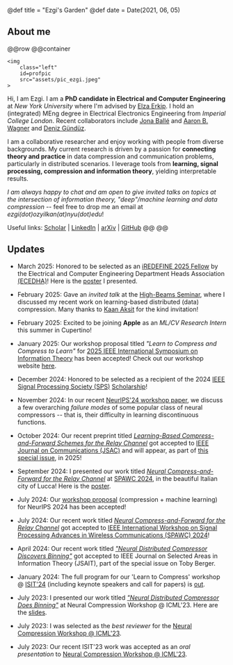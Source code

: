 @def title = "Ezgi's Garden"
@def date = Date(2021, 06, 05)


## About me
@@row
@@container
~~~
<img 
    class="left" 
    id=profpic
    src="assets/pic_ezgi.jpeg"
>
~~~

Hi, I am Ezgi. I am a **PhD candidate in
Electrical and Computer Engineering** at *New York University* where I'm advised by [Elza Erkip](https://wp.nyu.edu/elza_erkip/). I hold an (integrated) MEng degree in Electrical Electronics Engineering from *Imperial College London*. Recent collaborators include [Jona Ballé](https://balle.io/) and [Aaron B. Wagner](https://www.ece.cornell.edu/faculty-directory/aaron-b-wagner) and [Deniz Gündüz](https://profiles.imperial.ac.uk/d.gunduz). 

I am a collaborative researcher and enjoy working with people from diverse backgrounds. My current research is driven by a passion for **connecting theory and practice** in data compression and communication problems, particularly in distributed scenarios. I leverage tools from **learning, signal processing, compression and information theory**, yielding interpretable results.

 *I am always happy to chat and am open to give invited talks on topics at the intersection of information theory, "deep"/machine learning and data compression* -- feel free to drop me an email at *ezgi(dot)ozyilkan(at)nyu(dot)edu*!

Useful links: [Scholar](https://scholar.google.com/citations?hl=en&user=MVZFqdQAAAAJ) | [LinkedIn](https://www.linkedin.com/in/ezgi-ozyilkan-21b2ab191/) | [arXiv](https://arxiv.org/a/ozyilkan_e_1.html) | [GitHub](https://github.com/ezgimez)
@@
@@


## Updates

 * March 2025: Honored to be selected as an [iREDEFINE 2025 Fellow](https://www.ecedha.org/Meetings/2025-ECEDHA-Annual-Conference-and-ECExpo/iREDEFINE) by the Electrical and Computer Engineering Department Heads Association [(ECEDHA)](https://www.ecedha.org/)! Here is the [poster](/assets/Ozyilkan_iREDEFINE-poster_March2025.pdf) I presented.

* February 2025: Gave an *invited talk* at the [High-Beams Seminar](https://complightlab.com/outreach/), where I discussed my recent work on learning-based distributed (data) compression. Many thanks to [Kaan Aksit](https://kaanaksit.com/) for the kind invitation!

* February 2025: Excited to be joining **Apple** as an *ML/CV Research Intern* this summer in Cupertino!

* January 2025: Our workshop proposal titled *"Learn to Compress and Compress to Learn"* for [2025 IEEE International Symposium on Information Theory](https://2025.ieee-isit.org/) has been accepted! Check out our workshop website [here](https://learn-to-compress-workshop-isit.github.io/).

* December 2024: Honored to be selected as a recipient of the 2024 [IEEE Signal Processing Society (SPS)](https://signalprocessingsociety.org/) [Scholarship](https://signalprocessingsociety.org/gallery/2024-sps-scholarship-recipients)!

* November 2024: In our recent [NeurIPS'24 workshop paper](https://openreview.net/forum?id=qcM1fkFj3Y), we discuss a few overarching *failure modes* of some popular class of neural compressors -- that is, their difficulty in learning discontinuous functions.  

* October 2024: Our recent preprint titled [*Learning-Based Compress-and-Forward Schemes for the Relay Channel*](https://arxiv.org/abs/2405.09534v1) got accepted to [IEEE Journal on Communications (JSAC)](https://www.comsoc.org/publications/journals/ieee-jsac) and will appear, as part of [this special issue](https://www.comsoc.org/publications/journals/ieee-jsac/cfp/rethinking-information-identification-representation-and), in 2025!

* September 2024: I presented our work titled [*Neural Compress-and-Forward for the Relay Channel*](https://arxiv.org/abs/2404.14594) at [SPAWC 2024](https://spawc2024.org/), in the beautiful Italian city of Lucca! Here is the [poster](assets/Neural_Compress-and-Forward_SPAWC2024_poster.pdf). 

* July 2024: Our [workshop proposal](https://neuralcompression.github.io/workshop24) (compression + machine learning) for NeurIPS 2024 has been accepted!

* July 2024: Our recent work titled [*Neural Compress-and-Forward for the Relay Channel*](https://arxiv.org/abs/2404.14594) got accepted to [IEEE International Workshop on Signal Processing Advances in Wireless Communications (SPAWC) 2024](https://spawc2024.org/)!

* April 2024: Our recent work titled [*"Neural Distributed Compressor Discovers Binning"*](https://arxiv.org/abs/2310.16961) got accepted to IEEE Journal on Selected Areas in Information Theory (JSAIT), part of the special issue on Toby Berger. 

* January 2024: The full program for our 'Learn to Compress' workshop @ [ISIT'24](https://2024.ieee-isit.org/workshops)  (including keynote speakers and call for papers) is [out](https://learn-to-compress-workshop-isit.github.io/2024/about/).

* July 2023: I presented our work titled [*"Neural Distributed Compressor Does Binning"*](https://openreview.net/forum?id=3Dq4FZJSga) at Neural Compression Workshop @ ICML'23. Here are the [slides](/assets/Ozyilkan_ICML2023-workshop_final.pdf).

* July 2023: I was selected as the _best reviewer_ for the [Neural Compression Workshop @ ICML'23](https://neuralcompression.github.io/workshop23). 

* July 2023: Our recent ISIT'23 work was accepted as an _oral presentation_ to [Neural Compression Workshop @ ICML'23](https://neuralcompression.github.io/workshop23). 


